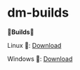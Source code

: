 # dm-builds
🔨<b>Builds</b>🔨

Linux 📎: [Download](https://github.com/thusvill/dm-builds/tree/main/linux) 

Windows 📎: [Download](https://github.com/thusvill/dm-builds/tree/main/win)
